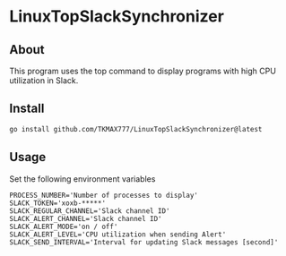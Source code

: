# LinuxTopSlackSynchronizer

## About

This program uses the top command to display programs with high CPU utilization in Slack.


## Install

```sh
go install github.com/TKMAX777/LinuxTopSlackSynchronizer@latest
```

## Usage

Set the following environment variables

```
PROCESS_NUMBER='Number of processes to display'
SLACK_TOKEN='xoxb-*****'
SLACK_REGULAR_CHANNEL='Slack channel ID'
SLACK_ALERT_CHANNEL='Slack channel ID'
SLACK_ALERT_MODE='on / off'
SLACK_ALERT_LEVEL='CPU utilization when sending Alert'
SLACK_SEND_INTERVAL='Interval for updating Slack messages [second]'
```
